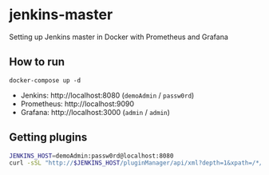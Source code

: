 # jenkins-master

Setting up Jenkins master in Docker with Prometheus and Grafana

## How to run

```
docker-compose up -d
```

- Jenkins: http://localhost:8080 (`demoAdmin` / `passw0rd`)
- Prometheus: http://localhost:9090
- Grafana: http://localhost:3000 (`admin` / `admin`)

## Getting plugins

```bash
JENKINS_HOST=demoAdmin:passw0rd@localhost:8080
curl -sSL "http://$JENKINS_HOST/pluginManager/api/xml?depth=1&xpath=/*/*/shortName|/*/*/version&wrapper=plugins" | perl -pe 's/.*?<shortName>([\w-]+).*?<version>([^<]+)()(<\/\w+>)+/\1 \2\n/g'|sed 's/ /:/' > plugins.txt
```